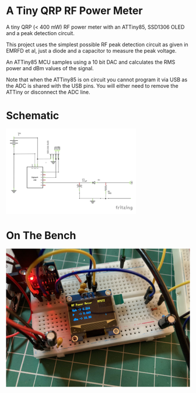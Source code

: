 # A Tiny QRP RF Power Meter

A tiny QRP (< 400 mW) RF power meter with an ATTiny85, SSD1306 OLED and a peak detection circuit.

This project uses the simplest possible RF peak detection circuit as given in EMRFD et al, just a diode and a capacitor to measure the peak voltage.

An ATTiny85 MCU samples using a 10 bit DAC and calculates the RMS power and dBm values of the signal.

Note that when the ATTiny85 is on circuit you cannot program it via USB as the ADC is shared with the USB pins. You will either need to remove the ATTiny or disconnect the ADC line.
# Schematic

![Circuitschematic](QRP_Power_Meter_Schematic.png?raw=true "Schematic")

# On The Bench

![Circuit on bread board](breadboard.jpeg?raw=true "QRP Power Meter")
